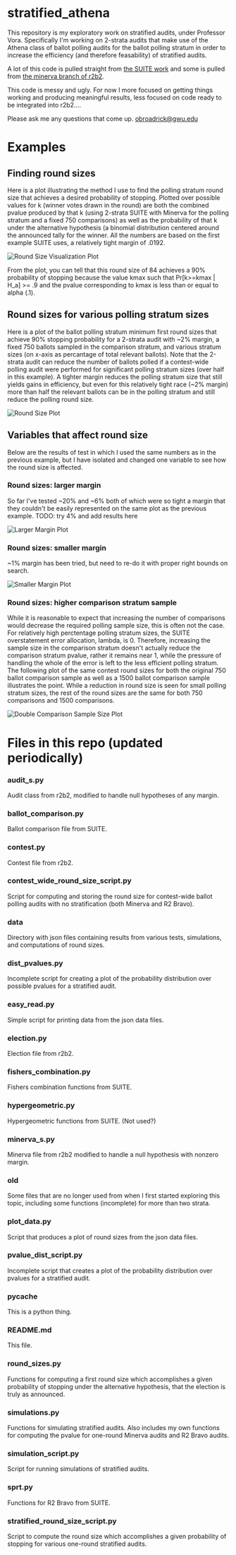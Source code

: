 # stratified_athena

This repository is my exploratory work on stratified audits, under Professor Vora. Specifically I'm working on 2-strata audits that make use of the Athena class of ballot polling audits for the ballot polling stratum in order to increase the efficiency (and therefore feasability) of stratified audits.

A lot of this code is pulled straight from [the SUITE work](https://github.com/pbstark/CORLA18/tree/master/code) and some is pulled from [the minerva branch of r2b2](https://github.com/gwexploratoryaudits/r2b2/tree/minerva).

This code is messy and ugly. For now I more focused on getting things working and producing meaningful results, less focused on code ready to be integrated into r2b2....

Please ask me any questions that come up. obroadrick@gwu.edu

# Examples

## Finding round sizes

Here is a plot illustrating the method I use to find the polling stratum round size that achieves a desired probability of stopping. Plotted over possible values for k (winner votes drawn in the round) are both the combined pvalue produced by that k (using 2-strata SUITE with Minerva for the polling stratum and a fixed 750 comparisons) as well as the probability of that k under the alternative hypothesis (a binomial distribution centered around the announced tally for the winner. All the numbers are based on the first example SUITE uses, a relatively tight margin of .0192.

![Round Size Visualization Plot](imgs/round_size_visualization.png)

From the plot, you can tell that this round size of 84 achieves a 90% probability of stopping because the value kmax such that Pr[k>=kmax | H_a] >= .9 and the pvalue corresponding to kmax is less than or equal to alpha (.1).

## Round sizes for various polling stratum sizes

Here is a plot of the ballot polling stratum minimum first round sizes that achieve 90% stopping probability for a 2-strata audit with ~2% margin, a fixed 750 ballots sampled in the comparison stratum, and various stratum sizes (on x-axis as percantage of total relevant ballots). Note that the 2-strata audit can reduce the number of ballots polled if a contest-wide polling audit were performed for significant polling stratum sizes (over half in this example). A tighter margin reduces the polling stratum size that still yields gains in efficiency, but even for this relatively tight race (~2% margin) more than half the relevant ballots can be in the polling stratum and still reduce the polling round size.

![Round Size Plot](imgs/stratified_plot.png)
## Variables that affect round size
Below are the results of test in which I used the same numbers as in the previous example, but I have isolated and changed one variable to see how the round size is affected.
### Round sizes: larger margin
So far I've tested ~20% and ~6% both of which were so tight a margin that they couldn't be easily represented on the same plot as the previous example. TODO: try 4% and add results here

![Larger Margin Plot](intermediate_margin.png)

### Round sizes: smaller margin
~1% margin has been tried, but need to re-do it with proper right bounds on search.

![Smaller Margin Plot](smaller_margin.png)

### Round sizes: higher comparison stratum sample
While it is reasonable to expect that increasing the number of comparisons would decrease the required polling sample size, this is often not the case. For relatively high perctentage polling stratum sizes, the SUITE overstatement error allocation, lambda, is 0. Therefore, increasing the sample size in the comparison stratum doesn't actually reduce the comparison stratum pvalue, rather it remains near 1, while the pressure of handling the whole of the error is left to the less efficient polling stratum. The following plot of the same contest round sizes for both the original 750 ballot comparison sample as well as a 1500 ballot comparison sample illustrates the point. While a reduction in round size is seen for small polling stratum sizes, the rest of the round sizes are the same for both 750 comparisons and 1500 comparisons.

![Double Comparison Sample Size Plot](imgs/double_comparison.png)

# Files in this repo (updated periodically)
###  audit_s.py
Audit class from r2b2, modified to handle null hypotheses of any margin. 

### ballot_comparison.py
Ballot comparison file from SUITE.

### contest.py
Contest file from r2b2.

### contest_wide_round_size_script.py
Script for computing and storing the round size for contest-wide ballot polling audits with no stratification (both Minerva and R2 Bravo).

### data
Directory with json files containing results from various tests, simulations, and computations of round sizes.

### dist_pvalues.py
Incomplete script for creating a plot of the probability distribution over possible pvalues for a stratified audit.

### easy_read.py
Simple script for printing data from the json data files.

### election.py
Election file from r2b2.

### fishers_combination.py
Fishers combination functions from SUITE.

### hypergeometric.py
Hypergeometric functions from SUITE. (Not used?)

### minerva_s.py
Minerva file from r2b2 modified to handle a null hypothesis with nonzero margin.

### old
Some files that are no longer used from when I first started exploring this topic, including some functions (incomplete) for more than two strata.

### plot_data.py
Script that produces a plot of round sizes from the json data files.

### pvalue_dist_script.py
Incomplete script that creates a plot of the probability distribution over pvalues for a stratified audit.

### __pycache__
This is a python thing.

### README.md
This file.

### round_sizes.py
Functions for computing a first round size which accomplishes a given probability of stopping under the alternative hypothesis, that the election is truly as announced.

### simulations.py
Functions for simulating stratified audits. Also includes my own functions for computing the pvalue for one-round Minerva audits and R2 Bravo audits.

### simulation_script.py
Script for running simulations of stratified audits.

### sprt.py
Functions for R2 Bravo from SUITE.

### stratified_round_size_script.py
Script to compute the round size which accomplishes a given probability of stopping for various one-round stratified audits.


